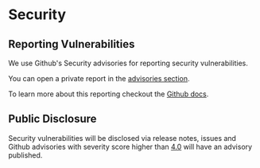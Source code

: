 # Security

## Reporting Vulnerabilities

We use Github's Security advisories for reporting security vulnerabilities.

You can open a private report in the [advisories section](https://github.com/kumahq/kuma/security/advisories).

To learn more about this reporting checkout the [Github docs](https://docs.github.com/en/code-security/security-advisories/guidance-on-reporting-and-writing/privately-reporting-a-security-vulnerability).

## Public Disclosure

Security vulnerabilities will be disclosed via release notes, issues and Github advisories with severity score higher than [4.0](https://www.first.org/cvss/calculator/3.1) will have an advisory published.
